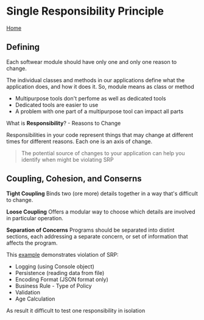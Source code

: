 ﻿# Single Responsibility Principle

[Home](README.md)

## Defining

Each softwear module should have only one and only one reason to change.

The individual classes and methods in our applications define what the application does, and how it does it.
So, module means as class or method

- Multipurpose tools don't perfome as well as dedicated tools  
- Dedicated tools are easier to use
- A problem with one part of a multipurpose tool can impact all parts

What is **Responsibility**? - Reasons to Change

Responsibilities in your code represent things that may change at different times for different reasons.
Each one is an axis of change.

>The potential source of changes to your application can help you identify when might be violating SRP

 ## Coupling, Cohesion, and Conserns

**Tight Coupling**
Binds two (ore more) details together in a way that's difficult to change.

**Loose Coupling**
Offers a modular way to choose which details are involved in particular operation.

**Separation of Concerns**
Programs should be separated into distint sections, each addressing a separate concern, or set of information that affects the program.

This [example](https://github.com/s-pauls/solid-principles/blob/main/ArdalisRating/RatingEngine.cs) demonstrates violation of SRP:
- Logging (using Console object)
- Persistence (reading data from file)
- Encoding Format (JSON format only)
- Business Rule - Type of Policy
- Validation
- Age Calculation

As result it  difficult to test one responsibility in isolation